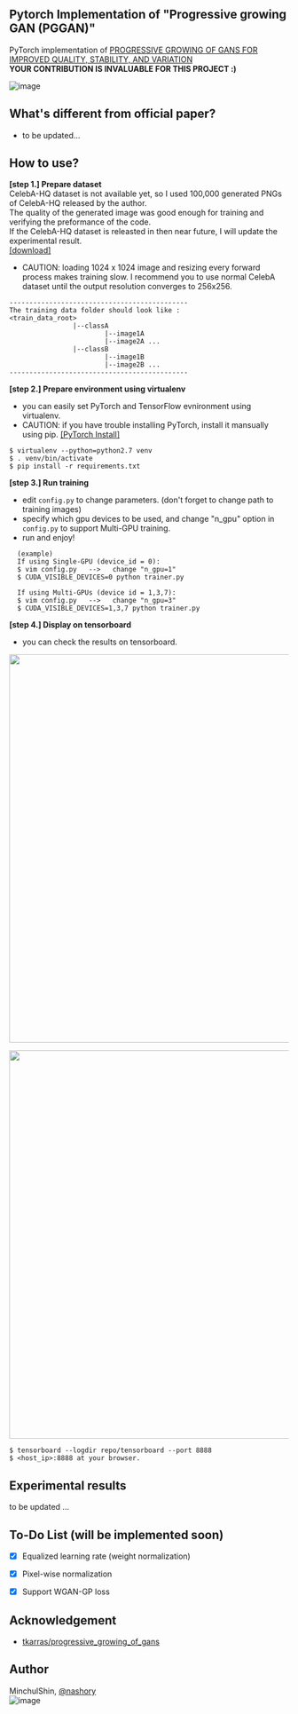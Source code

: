 ## Pytorch Implementation of "Progressive growing GAN (PGGAN)"
PyTorch implementation of [PROGRESSIVE GROWING OF GANS FOR IMPROVED QUALITY, STABILITY, AND VARIATION](http://research.nvidia.com/sites/default/files/pubs/2017-10_Progressive-Growing-of//karras2017gan-paper.pdf)   
__YOUR CONTRIBUTION IS INVALUABLE FOR THIS PROJECT :)__ 

![image](https://puu.sh/ydG0E/e0f32b0d92.png)

## What's different from official paper?
+ to be updated...


## How to use?
__[step 1.] Prepare dataset__   
CelebA-HQ dataset is not available yet, so I used 100,000 generated PNGs of CelebA-HQ released by the author.   
The quality of the generated image was good enough for training and verifying the preformance of the code.  
If the CelebA-HQ dataset is releasted in then near future, I will update the experimental result.  
[[download]](https://drive.google.com/open?id=0B4qLcYyJmiz0MUVMVFEyclJnRmc)

+ CAUTION: loading 1024 x 1024 image and resizing every forward process makes training slow. I recommend you to use normal CelebA dataset until the output resolution converges to 256x256.

~~~
---------------------------------------------
The training data folder should look like : 
<train_data_root>
                |--classA
                        |--image1A
                        |--image2A ...
                |--classB
                        |--image1B
                        |--image2B ...
---------------------------------------------
~~~

__[step 2.] Prepare environment using virtualenv__   
  + you can easily set PyTorch and TensorFlow evnironment using virtualenv.  
  + CAUTION: if you have trouble installing PyTorch, install it mansually using pip. [[PyTorch Install]](http://pytorch.org/)
  
  ~~~
  $ virtualenv --python=python2.7 venv
  $ . venv/bin/activate
  $ pip install -r requirements.txt
  ~~~



__[step 3.] Run training__      
+ edit `config.py` to change parameters. (don't forget to change path to training images)
+ specify which gpu devices to be used, and change "n_gpu" option in `config.py` to support Multi-GPU training.
+ run and enjoy!  

~~~~
  (example)
  If using Single-GPU (device_id = 0):
  $ vim config.py   -->   change "n_gpu=1"
  $ CUDA_VISIBLE_DEVICES=0 python trainer.py
  
  If using Multi-GPUs (device id = 1,3,7):
  $ vim config.py   -->   change "n_gpu=3"
  $ CUDA_VISIBLE_DEVICES=1,3,7 python trainer.py
~~~~
 
  
__[step 4.] Display on tensorboard__   
+ you can check the results on tensorboard.

<p align="center"><img src="https://puu.sh/ympU0/c38f4e7d33.png" width="700"></p>   
<p align="center"><img src="https://puu.sh/ympUe/bf9b53dea8.png" width="700" align="center"></p>   

  ~~~
  $ tensorboard --logdir repo/tensorboard --port 8888
  $ <host_ip>:8888 at your browser.
  ~~~
  
  
## Experimental results
to be updated ...

## To-Do List (will be implemented soon)
- [X] Equalized learning rate (weight normalization)
- [X] Pixel-wise normalization
- [X] Support WGAN-GP loss


## Acknowledgement
+ [tkarras/progressive_growing_of_gans](https://github.com/tkarras/progressive_growing_of_gans)

## Author
MinchulShin, [@nashory](https://github.com/nashory)  
![image](https://camo.githubusercontent.com/e053bc3e1b63635239e8a44574e819e62ab3e3f4/687474703a2f2f692e67697068792e636f6d2f49634a366e36564a4e6a524e532e676966)


